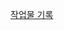 [작업물 기록](https://github.com/hateyoon/toilet/tree/test_toilet/%EB%94%94%EB%B2%A8%EB%A1%AD%20%EC%9D%BC%EC%A7%80)
